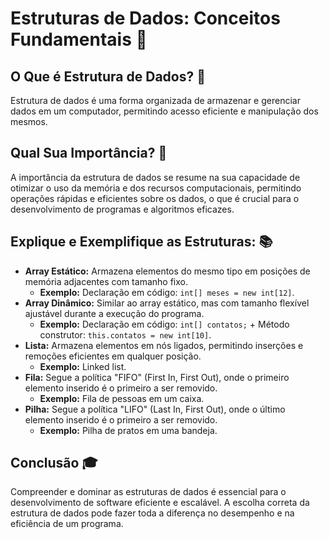 # Estruturas de Dados: Conceitos Fundamentais 💾

## O Que é Estrutura de Dados? 🤔
Estrutura de dados é uma forma organizada de armazenar e gerenciar dados em um computador, permitindo acesso eficiente e manipulação dos mesmos.

## Qual Sua Importância? 🌟
A importância da estrutura de dados se resume na sua capacidade de otimizar o uso da memória e dos recursos computacionais, permitindo operações rápidas e eficientes sobre os dados, o que é crucial para o desenvolvimento de programas e algoritmos eficazes.

## Explique e Exemplifique as Estruturas: 📚
- **Array Estático:** Armazena elementos do mesmo tipo em posições de memória adjacentes com tamanho fixo.
  - **Exemplo:** Declaração em código: `int[] meses = new int[12]`.
- **Array Dinâmico:** Similar ao array estático, mas com tamanho flexível ajustável durante a execução do programa.
  - **Exemplo:** Declaração em código: `int[] contatos;` + Método construtor: `this.contatos = new int[10]`.
- **Lista:** Armazena elementos em nós ligados, permitindo inserções e remoções eficientes em qualquer posição.
  - **Exemplo:** Linked list.
- **Fila:** Segue a política "FIFO" (First In, First Out), onde o primeiro elemento inserido é o primeiro a ser removido.
  - **Exemplo:** Fila de pessoas em um caixa.
- **Pilha:** Segue a política "LIFO" (Last In, First Out), onde o último elemento inserido é o primeiro a ser removido.
  - **Exemplo:** Pilha de pratos em uma bandeja.

## Conclusão 🎓
Compreender e dominar as estruturas de dados é essencial para o desenvolvimento de software eficiente e escalável. A escolha correta da estrutura de dados pode fazer toda a diferença no desempenho e na eficiência de um programa.
